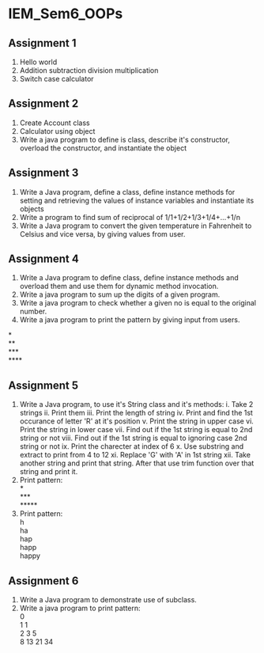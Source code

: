 # IEM_Sem6_OOPs

## Assignment 1
1. Hello world
2. ‎Addition subtraction division multiplication
3. ‎Switch case calculator

## Assignment 2
1. Create Account class
2. Calculator using object
3. Write a java program to define is class, describe it's constructor, overload the constructor, and instantiate the object

## Assignment 3
1. Write a Java program, define a class, define instance methods for setting and retrieving the values of instance variables and instantiate its objects
2. Write a program to find sum of reciprocal of 1/1+1/2+1/3+1/4+…+1/n
3. Write a Java program to convert the given temperature in Fahrenheit to Celsius and vice versa, by giving values from user.

## Assignment 4
1. Write a Java program to define class, define instance methods and overload them and use them for dynamic method invocation.
2. Write a java program to sum up the digits of a given program.
3. Write a java program to check whether a given no is equal to the original number.
4. Write a java program to print the pattern by giving input from users.

&#42;<br>
&#42;&#42;<br>
&#42;&#42;&#42;<br>
&#42;&#42;&#42;&#42;<br>

## Assignment 5
1. Write a Java program, to use it's String class and it's methods:
i. Take 2 strings
ii. Print them
iii. Print the length of string
iv. Print and find the 1st occurance of letter 'R' at it's position
v. Print the string in upper case
vi. Print the string in lower case
vii. Find out if the 1st string is equal to 2nd string or not
viii. Find out if the 1st string is equal to ignoring case 2nd string or not
ix. Print the charecter at index of 6
x. Use substring and extract to print from 4 to 12
xi. Replace 'G' with 'A' in 1st string
xii. Take another string and print that string. After that use trim function over that string and print it.
2. Print pattern:<br>
&#42;<br>
&#42;&#42;&#42;<br>
&#42;&#42;&#42;&#42;&#42;<br>
3. Print pattern:<br>
h<br>
ha<br>
hap<br>
happ<br>
happy<br>

## Assignment 6
1. Write a Java program to demonstrate use of subclass.
2. Write a java program to print pattern:<br>
       0<br>
     1   1<br>
   2   3   5<br>
8   13   21   34<br>

